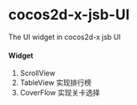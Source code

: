 cocos2d-x-jsb-UI
================

The UI widget in cocos2d-x jsb UI

#### Widget
1. ScrollView  
2. TableView  实现排行榜
3. CoverFlow  实现关卡选择

